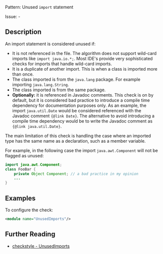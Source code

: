 Pattern: Unused `import` statement

Issue: -

## Description

An import statement is considered unused if: 

  - It is not referenced in the file. The algorithm does not support wild-card imports like `import java.io.*;`. Most IDE's provide very sophisticated checks for imports that handle wild-card imports. 
  - It is a duplicate of another import. This is when a class is imported more than once. 
  - The class imported is from the `java.lang` package. For example importing `java.lang.String`. 
  - The class imported is from the same package. 
  - **Optionally:** it is referenced in Javadoc comments. This check is on by default, but it is considered bad practice to introduce a compile time dependency for documentation purposes only. As an example, the import `java.util.Date` would be considered referenced with the Javadoc comment `{@link Date}`. The alternative to avoid introducing a compile time dependency would be to write the Javadoc comment as `{@link java.util.Date}`. 

The main limitation of this check is handling the case where an imported type has the same name as a declaration, such as a member variable. 

For example, in the following case the import `java.awt.Component` will not be flagged as unused: 


```java
import java.awt.Component;
class FooBar {
    private Object Component; // a bad practice in my opinion
    ...
}
```
        

## Examples

To configure the check: 


```xml
<module name="UnusedImports"/>
```

## Further Reading

* [checkstyle - UnusedImports](http://checkstyle.sourceforge.net/config_imports.html#UnusedImports)

